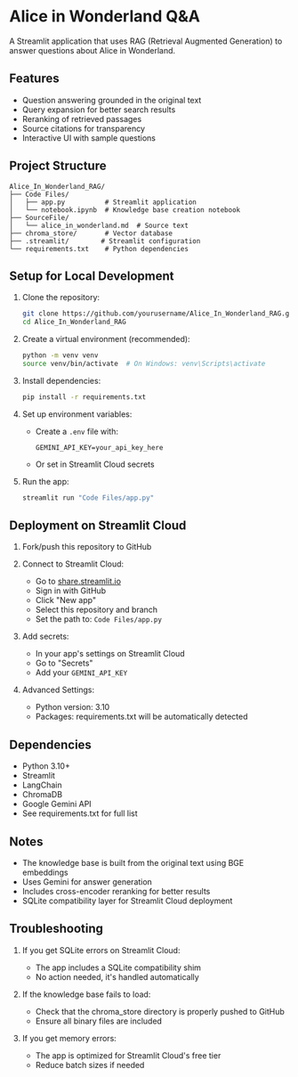 # Alice in Wonderland Q&A

A Streamlit application that uses RAG (Retrieval Augmented Generation) to answer questions about Alice in Wonderland.

## Features

- Question answering grounded in the original text
- Query expansion for better search results
- Reranking of retrieved passages
- Source citations for transparency
- Interactive UI with sample questions

## Project Structure

```
Alice_In_Wonderland_RAG/
├── Code Files/
│   ├── app.py          # Streamlit application
│   └── notebook.ipynb  # Knowledge base creation notebook
├── SourceFile/
│   └── alice_in_wonderland.md  # Source text
├── chroma_store/       # Vector database
├── .streamlit/        # Streamlit configuration
└── requirements.txt    # Python dependencies
```

## Setup for Local Development

1. Clone the repository:

   ```bash
   git clone https://github.com/yourusername/Alice_In_Wonderland_RAG.git
   cd Alice_In_Wonderland_RAG
   ```

2. Create a virtual environment (recommended):

   ```bash
   python -m venv venv
   source venv/bin/activate  # On Windows: venv\Scripts\activate
   ```

3. Install dependencies:

   ```bash
   pip install -r requirements.txt
   ```

4. Set up environment variables:

   - Create a `.env` file with:
     ```
     GEMINI_API_KEY=your_api_key_here
     ```
   - Or set in Streamlit Cloud secrets

5. Run the app:
   ```bash
   streamlit run "Code Files/app.py"
   ```

## Deployment on Streamlit Cloud

1. Fork/push this repository to GitHub

2. Connect to Streamlit Cloud:

   - Go to [share.streamlit.io](https://share.streamlit.io)
   - Sign in with GitHub
   - Click "New app"
   - Select this repository and branch
   - Set the path to: `Code Files/app.py`

3. Add secrets:

   - In your app's settings on Streamlit Cloud
   - Go to "Secrets"
   - Add your `GEMINI_API_KEY`

4. Advanced Settings:
   - Python version: 3.10
   - Packages: requirements.txt will be automatically detected

## Dependencies

- Python 3.10+
- Streamlit
- LangChain
- ChromaDB
- Google Gemini API
- See requirements.txt for full list

## Notes

- The knowledge base is built from the original text using BGE embeddings
- Uses Gemini for answer generation
- Includes cross-encoder reranking for better results
- SQLite compatibility layer for Streamlit Cloud deployment

## Troubleshooting

1. If you get SQLite errors on Streamlit Cloud:

   - The app includes a SQLite compatibility shim
   - No action needed, it's handled automatically

2. If the knowledge base fails to load:

   - Check that the chroma_store directory is properly pushed to GitHub
   - Ensure all binary files are included

3. If you get memory errors:
   - The app is optimized for Streamlit Cloud's free tier
   - Reduce batch sizes if needed

